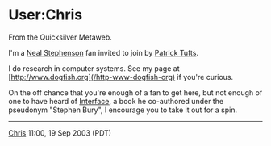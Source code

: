 
# User:Chris

From the Quicksilver Metaweb.

I'm a  [Neal Stephenson](/user-nealstephenson) fan invited to join by
 [Patrick Tufts](/user-patrick-tufts).

I do research in computer systems. See my page at [http://www.dogfish.org](/http-www-dogfish-org)
if you're curious.

On the off chance that you're enough of a fan to get here, but not enough
of one to have heard of 
[Interface](/http-www-amazon-com-exec-obidos-tg-detail-0553572407),
a book he co-authored under the pseudonym "Stephen Bury", I encourage you 
to take it out for a spin.

---
[Chris](/user-chris) 11:00, 19 Sep 2003 (PDT)
